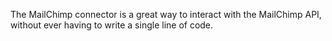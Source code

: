 The MailChimp connector is a great way to interact with the MailChimp API, 
without ever having to write a single line of code.
